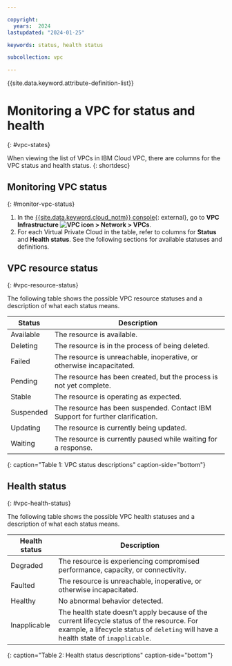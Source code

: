 ```yaml
---

copyright:
  years:  2024
lastupdated: "2024-01-25"

keywords: status, health status

subcollection: vpc

---
```


{{site.data.keyword.attribute-definition-list}}

# Monitoring a VPC for status and health
{: #vpc-states}

When viewing the list of VPCs in IBM Cloud VPC, there are columns for the VPC status and health status.
{: shortdesc}

## Monitoring VPC status
{: #monitor-vpc-status}

1. In the [{{site.data.keyword.cloud_notm}} console](/login){: external}, go to **VPC Infrastructure ![VPC icon](../../icons/vpc.svg) > Network > VPCs**.
2. For each Virtual Private Cloud in the table, refer to columns for **Status** and **Health status**. See the following sections for available statuses and definitions. 

## VPC resource status
{: #vpc-resource-status}

The following table shows the possible VPC resource statuses and a description of what each status means.

| Status| Description|
|----------------|-----------|
| Available       | The resource is available.|
| Deleting        | The resource is in the process of being deleted.|
| Failed          | The resource is unreachable, inoperative, or otherwise incapacitated.|
| Pending         | The resource has been created, but the process is not yet complete.|
| Stable          | The resource is operating as expected.|
| Suspended       | The resource has been suspended. Contact IBM Support for further clarification.|
| Updating        | The resource is currently being updated.|
| Waiting         | The resource is currently paused while waiting for a response.|
{: caption="Table 1: VPC status descriptions" caption-side="bottom"}

## Health status
{: #vpc-health-status}

The following table shows the possible VPC health statuses and a description of what each status means.

|Health status|Description|
|----------------|-----------|
| Degraded        | The resource is experiencing compromised performance, capacity, or connectivity.|
| Faulted         | The resource is unreachable, inoperative, or otherwise incapacitated.|
| Healthy         | No abnormal behavior detected.|
| Inapplicable    | The health state doesn't apply because of the current lifecycle status of the resource. For example, a lifecycle status of `deleting` will have a health state of `inapplicable`.|
{: caption="Table 2: Health status descriptions" caption-side="bottom"}



